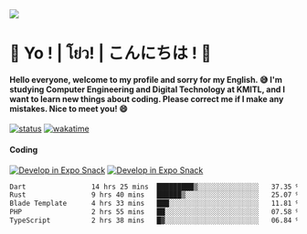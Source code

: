 <a href="#">
  <img src="https://user-images.githubusercontent.com/53619535/207896410-fee92aa4-65f2-4b27-91d3-86f8424178d3.gif" />
</a>

# 👋 Yo ! | โย่ว! | こんにちは ! 👋

<h4>Hello everyone, welcome to my profile and sorry for my English. 😅
I'm studying Computer Engineering and Digital Technology at KMITL, and I want to learn new things about coding. Please correct me if I make any mistakes. Nice to meet you! 😄</h4>

[![status](https://img.shields.io/badge/Freelance_status-Not_Avaliable-red)](https://whyzotee.vercel.app)
[![wakatime](https://wakatime.com/badge/user/3ff4daa0-dc37-4cca-9446-11cce239b396.svg)](https://wakatime.com/@3ff4daa0-dc37-4cca-9446-11cce239b396)

#### Coding
[![Develop in Expo Snack](https://img.shields.io/badge/Flutter-119EFF.svg?style=for-the-badge&logo=flutter&labelColor=FFF&logoColor=119EFF)](https://flutter.dev/)
[![Develop in Expo Snack](https://img.shields.io/badge/Expo-000.svg?style=for-the-badge&logo=EXPO&labelColor=FFF&logoColor=000)](https://expo.dev/)

<!--START_SECTION:waka-->

```txt
Dart                14 hrs 25 mins  █████████▒░░░░░░░░░░░░░░░   37.35 %
Rust                9 hrs 40 mins   ██████▒░░░░░░░░░░░░░░░░░░   25.07 %
Blade Template      4 hrs 33 mins   ███░░░░░░░░░░░░░░░░░░░░░░   11.81 %
PHP                 2 hrs 55 mins   ██░░░░░░░░░░░░░░░░░░░░░░░   07.58 %
TypeScript          2 hrs 38 mins   █▓░░░░░░░░░░░░░░░░░░░░░░░   06.84 %
```

<!--END_SECTION:waka-->
